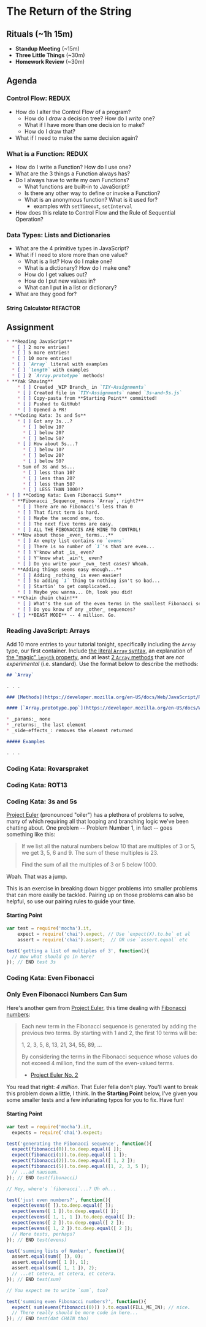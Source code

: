 # The Return of the String

## Rituals (~1h 15m)

* **Standup Meeting** (~15m)
* **Three Little Things** (~30m)
* **Homework Review** (~30m)

## Agenda

### Control Flow: REDUX

* How do I alter the Control Flow of a program?
  * How do I _draw_ a decision tree? How do I _write_ one?
  * What if I have more than one decision to make?
  * How do I draw that?
* What if I need to make the same decision again?

### What is a Function: REDUX

* How do I write a Function? How do I use one?
* What are the 3 things a Function always has?
* Do I always have to write my own Functions?
  * What functions are built-in to JavaScript?
  * Is there any other way to define or invoke a Function?
  * What is an anonymous function? What is it used for?
    * examples with `setTimeout`, `setInterval`
* How does this relate to Control Flow and the Rule of Sequential Operation?

### Data Types: Lists and Dictionaries

* What are the 4 primitive types in JavaScript?
* What if I need to store more than one value?
  * What is a list? How do I make one?
  * What is a dictionary? How do I make one?
  * How do I get values out?
  * How do I put new values in?
  * What can I put in a list or dictionary?
* What are they good for?

#### String Calculator REFACTOR

## Assignment

```markdown
* **Reading JavaScript**
  * [ ] 2 more entries!
  * [ ] 5 more entries!
  * [ ] 10 more entries!
  * [ ] `Array` literal with examples
  * [ ] `length` with examples
  * [ ] 2 `Array.prototype` methods!
* **Yak Shaving**
    * [ ] Created _WIP Branch_ in `TIY-Assignments`
    * [ ] Created file in `TIY-Assignments` named `3s-and-5s.js`
    * [ ] Copy-pasta from **Starting Point** committed!
    * [ ] Pushed to GitHub!
    * [ ] Opened a PR!
 * **Coding Kata: 3s and 5s**
    * [ ] Got any 3s...?
      * [ ] below 10?
      * [ ] below 20?
      * [ ] below 50?
    * [ ] How about 5s...?
      * [ ] below 10?
      * [ ] below 20?
      * [ ] below 50?
    * Sum of 3s and 5s...
      * [ ] less than 10?
      * [ ] less than 20?
      * [ ] less than 50?
      * [ ] LESS THAN 1000!?
* [ ] **Coding Kata: Even Fibonacci Sums**
  * **Fibonacci _Sequence_ means `Array`, right?**
    * [ ] There are no Fibonacci's less than 0
    * [ ] That first term is hard.
    * [ ] Maybe the second one, too.
    * [ ] The next five terms are easy.
    * [ ] ALL THE FIBONACCIS ARE MINE TO CONTROL!
  * **Now about those _even_ terms...**
    * [ ] An empty list contains no `evens`
    * [ ] There is no number of `1`'s that are even...
    * [ ] Y'know what _is_ even?
    * [ ] Y'know what _ain't_ even?
    * [ ] Do you write your _own_ test cases? Whoah.
  * **Adding things seems easy enough...**
    * [ ] Adding _nothing_ is even easier!
    * [ ] So adding `1` thing to nothing isn't so bad...
    * [ ] Startin' to get complicated...
    * [ ] Maybe you wanna... Oh, look you did!
  * **Chain chain chain!**
    * [ ] What's the sum of the even terms in the smallest Fibonacci sequence?
    * [ ] Do you know of any _other_ sequences?
  * [ ] **BEAST MODE** -- 4 million. Go.
```

### Reading JavaScript: Arrays

Add 10 more entries to your tutorial tonight, specifically including the `Array` type, our first container. Include [the literal `Array` syntax](https://developer.mozilla.org/en-US/docs/Web/JavaScript/Reference/Global_Objects/Array), an explanation of [the "magic" `length` property](https://developer.mozilla.org/en-US/docs/Web/JavaScript/Reference/Global_Objects/Array/length), and at least [2 `Array` methods](https://developer.mozilla.org/en-US/docs/Web/JavaScript/Reference/Global_Objects/Array#Methods_2) that are _not experimental_ (i.e. standard). Use the format below to describe the methods:

```markdown
## `Array`

. . .

### [Methods](https://developer.mozilla.org/en-US/docs/Web/JavaScript/Reference/Global_Objects/Array#Methods_2)

#### [`Array.prototype.pop`](https://developer.mozilla.org/en-US/docs/Web/JavaScript/Reference/Global_Objects/Array/pop)

* _params:_ none
* _returns:_ the last element
* _side-effects_: removes the element returned

##### Examples

. . .
```

### Coding Kata: Rovarspraket

### Coding Kata: ROT13

### Coding Kata: 3s and 5s

[Project Euler](https://projecteuler.net) (pronounced "oiler") has a plethora of problems to solve, many of which requiring all that looping and branching logic we've been chatting about. One problem -- Problem Number 1, in fact -- goes something like this:

> If we list all the natural numbers below 10 that are multiples of 3 or 5, we get 3, 5, 6 and 9. The sum of these multiples is 23.
> 
> Find the sum of all the multiples of 3 or 5 below 1000.

Woah. That was a jump.

This is an exercise in breaking down bigger problems into smaller problems that can more easily be tackled. Pairing up on those problems can also be helpful, so use our pairing rules to guide your time.

#### Starting Point

```javascript
var test = require('mocha').it,
    expect = require('chai').expect, // Use `expect(X).to.be` et al
    assert = require('chai').assert;  // OR use `assert.equal` etc

test('getting a list of multiples of 3', function(){
  // Now what should go in here?
}); // END test 3s
```

### Coding Kata: Even Fibonacci

### Only Even Fibonacci Numbers Can Sum

Here's another gem from [Project Euler](https://projecteuler.net), this time dealing with [Fibonacci numbers](https://en.wikipedia.org/wiki/Fibonacci_number):

> Each new term in the Fibonacci sequence is generated by adding the previous two terms. By starting with 1 and 2, the first 10 terms will be:
> 
> 1, 2, 3, 5, 8, 13, 21, 34, 55, 89, ...
> 
> By considering the terms in the Fibonacci sequence whose values do not exceed 4 million, find the sum of the even-valued terms.
> - [Project Euler No. 2](https://projecteuler.net/problem=2)

You read that right: _4 million_. That Euler fella don't play. You'll want to break this problem down a little, I think. In the **Starting Point** below, I've given you some smaller tests and a few infuriating typos for you to fix. Have fun!

#### Starting Point

```javascript
var text = require('mocha').it,
  expects = require('chai').expect;

test('generating the Fibonacci sequence', function(){
  expect(fibonacci(0)).to.deep.equal([ ]);
  expect(fibonacci(1)).to.deep.equal([ 1 ]);
  expect(fibonacci(2)).to.deep.equal([ 1, 2 ]);
  expect(fibonacci(5)).to.deep.equal([1, 2, 3, 5 ]);
  // ...ad nauseum.
}); // END test(fibonacci)

// Hey, where's `fibonacci`...? Uh oh...

test('just even numbers?', function(){
  expect(evens([ ]).to.deep.equal([ ]);
  expect(evens([ 1 ]).to.deep.equal([ ]);
  expect(evens([ 1, 1, 1 ]).to.deep.equal([ ]);
  expect(evens([ 2 ]).to.deep.equal([ 2 ]);
  expect(evens([ 1, 2 ]).to.deep.equal([ 2 ]);
  // More tests, perhaps?
}); // END test(evens)

test('summing lists of Number', function(){
  assert.equal(sum([ ]), 0);
  assert.equal(sum([ 1 ]), 1);
  assert.equal(sum([ 1, 1 ]), 2);
  // ...et cetera, et cetera, et cetera.
}); // END test(sum)

// You expect me to write `sum`, too?

test('summing even Fibonacci numbers?', function(){ 
  expect( sum(evens(fibonacci(0))) ).to.equal(FILL_ME_IN); // nice.
  // There really should be more code in here...
}); // END test(dat CHAIN tho)
```
